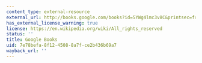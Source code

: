 ```yaml
---
content_type: external-resource
external_url: http://books.google.com/books?id=5YWg4lmc3v8C&printsec=frontcover
has_external_license_warning: true
license: https://en.wikipedia.org/wiki/All_rights_reserved
status: ''
title: Google Books
uid: 7e78befa-8f12-4508-8a7f-ce2b436b69a7
wayback_url: ''
---
```

